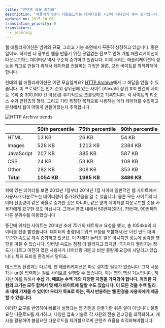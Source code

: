 ```yaml
---
title: "콘텐츠 효율 최적화"
description: "애플리케이션이 다운로드하는 데이터량은 시간이 지나면서 계속 증가합니다. 따라서 최고의 성능을 자랑하는 애플리케이션을 만들고 싶다면, 데이터 전송을 가능한 최적화해야 합니다."
updated_on: 2015-10-06
translation_priority: 0
translators:
  - jeokrang
---
```


<p class="intro">
웹 애플리케이션은 범위와 규모, 그리고 기능 측면에서 꾸준히 성장하고 있습니다. 좋은 일이죠. 하지만 더 풍부한 웹을 만들기 위한 끊임없는 진보로 인해 개별 애플리케이션이 다운로드하는 데이터량 역시 꾸준히 증가하고 있습니다. 이제 우리는 애플리케이션의 성능을 최고로 만들기 위해서 데이터를 전달하는 과정은 물론, 모든 바이트를 최적화해야 합니다.
</p>

현대의 웹 애플리케이션은 어떤 모습일까요? [HTTP Archive](http://httparchive.org/)에서 그 해답을 얻을 수 있습니다. 이 프로젝트는 인기 순위 상위권에 있는 사이트(Alexa의 상위 100 만건의 사이트 목록 중 300,000 건 이상)를 주기적으로 크롤링하고 기록합니다. 각 사이트의 리소스 수와 콘텐츠의 형태, 그리고 기타 특정한 목적으로 사용하는 메타 데이터를 수집하고 분석해서 웹이 어떻게 만들어졌는지 추적합니다. 

<img src="images/http-archive-trends.png" class="center" alt="HTTP Archive trends">

<table class="mdl-data-table mdl-js-data-table">
<colgroup><col span="1"><col span="1"><col span="1"><col span="1"></colgroup>
<thead>
  <tr>
    <th></th>
    <th>50th percentile</th>
    <th>75th percentile</th>
    <th>90th percentile</th>
  </tr>
</thead>
<tr>
  <td data-th="type">HTML</td>
  <td data-th="50%">13 KB</td>
  <td data-th="75%">26 KB</td>
  <td data-th="90%">54 KB</td>
</tr>
<tr>
  <td data-th="type">Images</td>
  <td data-th="50%">528 KB</td>
  <td data-th="75%">1213 KB</td>
  <td data-th="90%">2384 KB</td>
</tr>
<tr>
  <td data-th="type">JavaScript</td>
  <td data-th="50%">207 KB</td>
  <td data-th="75%">385 KB</td>
  <td data-th="90%">587 KB</td>
</tr>
<tr>
  <td data-th="type">CSS</td>
  <td data-th="50%">24 KB</td>
  <td data-th="75%">53 KB</td>
  <td data-th="90%">108 KB</td>
</tr>
<tr>
  <td data-th="type">Other</td>
  <td data-th="50%">282 KB</td>
  <td data-th="75%">308 KB</td>
  <td data-th="90%">353 KB</td>
</tr>
<tr>
  <td data-th="type"><strong>Total</strong></td>
  <td data-th="50%"><strong>1054 KB</strong></td>
  <td data-th="75%"><strong>1985 KB</strong></td>
  <td data-th="90%"><strong>3486 KB</strong></td>
</tr>
</table>

위에 있는 데이터를 보면 2013년 1월부터 2014년 1월 사이에 일반적인 웹 사이트에서 사용자가 다운로드한 데이터량이 증가하였음을 알 수 있습니다. 물론 모든 사이트의 데이터 전송량이 같은 비율로 증가한 것은 아니며, 같은 양의 데이터를 다운로드할 것을 사용자에게 요구한 것도 아닙니다. 그래서 분포 내에서 50번째(중간), 75번재, 90번째의 다른 분위수를 이용했습니다

중간에 위치한 사이트는 2014년 초에 75개의 네트워크 요청을 했고, 총 1054kb의 데이터를 전송 받았습니다. 데이터의 총량(네트워크 요청을 포함해서)은 이전 년도 대비 꾸준한 속도로 계속 증가하고 있군요. 이 자체가 놀라운 일은 아니지만 성능에 심각한 영향을 미칠 수 있습니다. 인터넷 속도는 점점 더 빨라지고 있지만, 국가마다 빨라지는 정도가 다르고 여전히 많은 사용자가 데이터량 제한과 비싼 종량제 요금에 시달리고 있습니다. 특히 모바일 환경에서 말이죠.

데스크톱 환경과는 다르게, 웹 애플리케이션은 따로 설치할 필요가 없습니다. 그저 사용자는 url을 입력하는 걸로 사이트를 실행할 수 있습니다. 이는 웹의 핵심 기능입니다. 하지만 이를 위해서 **수십 개, 때로는 수백 개의 다양한 자원을 가져와야 합니다. 이러한 자원의 크기는 모두 합쳐서 몇 메가 바이트에 달할 수도 있습니다. 이 모든 것을 수백 밀리 초 내에 가져올 수 있어야 우리가 목표로 하는, 즉시 반응하는 웹 환경을 사용자에게 제공할 수 있습니다.**

이러한 요구를 반영하여 빠르게 실행되는 웹 경험을 만들기란 쉬운 일이 아닙니다. 불필요한 다운로드를 제거하고, 다양한 압축 기술로 각 자원의 전송 인코딩을 최적화하고, 캐시를 활용하여 불필요한 다운로드를 제거함으로써 콘텐츠 효율을 최적화해야합니다. 
